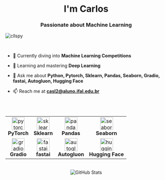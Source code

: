 <div align="center">
  <h1> I'm Carlos</h1>
  <h3>Passionate about Machine Learning</h3>
</div>


<p align="left"> <img src="https://komarev.com/ghpvc/?username=cllspy&label=Profile%20views&color=0e75b6&style=flat" alt="cllspy" /> </p>

<br>

- 🔭 Currently diving into **Machine Learning Competitions**

- 🌱 Learning and mastering **Deep Learning**

- 💬 Ask me about **Python, Pytorch, Sklearn, Pandas, Seaborn, Gradio, fastai, Autogluon, Hugging Face**

- 📫 Reach me at **casl2@aluno.ifal.edu.br**

<br>
<br>

<div align="center">
<table>
  <tr>
    <td align="center"><a href="https://pytorch.org/" target="_blank" rel="noreferrer"><img src="https://www.linuxfoundation.org/hs-fs/hubfs/PyTorchLogo_Icon_fullColor_RGB.png?width=259&height=288&name=PyTorchLogo_Icon_fullColor_RGB.png" alt="pytorch" width="40" height="40"/></a><br><b>PyTorch</b></td>
    <td align="center"><a href="https://scikit-learn.org/" target="_blank" rel="noreferrer"><img src="https://upload.wikimedia.org/wikipedia/commons/thumb/0/05/Scikit_learn_logo_small.svg/1200px-Scikit_learn_logo_small.svg.png" alt="sklearn" width="40" height="40"/></a><br><b>Sklearn</b></td>
    <td align="center"><a href="https://pandas.pydata.org/" target="_blank" rel="noreferrer"><img src="https://www.svgrepo.com/show/306534/pandas.svg" alt="pandas" width="40" height="40"/></a><br><b>Pandas</b></td>
    <td align="center"><a href="https://seaborn.pydata.org/" target="_blank" rel="noreferrer"><img src="https://seeklogo.com/images/S/seaborn-logo-244EB2DEC5-seeklogo.com.png" alt="seaborn" width="40" height="40"/></a><br><b>Seaborn</b></td>
  </tr>
  <tr>
    <td align="center"><a href="https://www.gradio.app/" target="_blank" rel="noreferrer"><img src="https://seeklogo.com/images/G/gradio-icon-logo-908AE1836C-seeklogo.com.png" alt="gradio" width="40" height="40"/></a><br><b>Gradio</b></td>
    <td align="center"><a href="https://fastai.org/" target="_blank" rel="noreferrer"><img src="https://miro.medium.com/v2/resize:fit:1400/0*mTbJ8ZfyeJlzAjmr.png" alt="fastai" width="40" height="40"/></a><br><b>fastai</b></td>
    <td align="center"><a href="https://auto.gluon.ai/stable/index.html" target="_blank" rel="noreferrer"><img src="https://pbs.twimg.com/profile_images/1373809646046040067/wTG6A_Ct_400x400.png" alt="autogluon" width="40" height="40"/></a><br><b>Autogluon</b></td>
    <td align="center"><a href="https://huggingface.co/" target="_blank" rel="noreferrer"><img src="https://huggingface.co/front/assets/huggingface_logo.svg" alt="huggingface" width="40" height="40"/></a><br><b>Hugging Face</b></td>
  </tr>
</table>
</div>

<br>
<div align="center">
  <img src="https://github-readme-stats.vercel.app/api?username=cllspy&show_icons=true&locale=en" alt="GitHub Stats" />
  <br>
  <img src="https://img.shields.io/github
</div>
